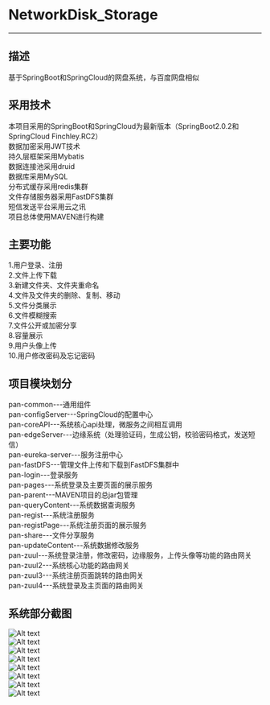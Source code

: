 
# NetworkDisk_Storage
---
## 描述
基于SpringBoot和SpringCloud的网盘系统，与百度网盘相似
## 采用技术
本项目采用的SpringBoot和SpringCloud为最新版本（SpringBoot2.0.2和SpringCloud Finchley.RC2）  
数据加密采用JWT技术  
持久层框架采用Mybatis  
数据连接池采用druid  
数据库采用MySQL  
分布式缓存采用redis集群  
文件存储服务器采用FastDFS集群  
短信发送平台采用云之讯  
项目总体使用MAVEN进行构建
## 主要功能
1.用户登录、注册  
2.文件上传下载  
3.新建文件夹、文件夹重命名  
4.文件及文件夹的删除、复制、移动  
5.文件分类展示  
6.文件模糊搜索  
7.文件公开或加密分享  
8.容量展示  
9.用户头像上传  
10.用户修改密码及忘记密码  
## 项目模块划分
pan-common---通用组件  
pan-configServer---SpringCloud的配置中心  
pan-coreAPI---系统核心api处理，微服务之间相互调用  
pan-edgeServer---边缘系统（处理验证码，生成公钥，校验密码格式，发送短信）  
pan-eureka-server---服务注册中心  
pan-fastDFS---管理文件上传和下载到FastDFS集群中    
pan-login---登录服务  
pan-pages---系统登录及主要页面的展示服务  
pan-parent---MAVEN项目的总jar包管理  
pan-queryContent---系统数据查询服务  
pan-regist---系统注册服务  
pan-registPage---系统注册页面的展示服务  
pan-share---文件分享服务  
pan-updateContent---系统数据修改服务  
pan-zuul---系统登录注册，修改密码，边缘服务，上传头像等功能的路由网关  
pan-zuul2---系统核心功能的路由网关  
pan-zuul3---系统注册页面跳转的路由网关  
pan-zuul4---系统登录及主页面的路由网关  
## 系统部分截图
![Alt text](https://github.com/quhailong/NetworkDisk_Storage/blob/master/1.png)  
![Alt text](https://github.com/quhailong/NetworkDisk_Storage/blob/master/2.png)  
![Alt text](https://github.com/quhailong/NetworkDisk_Storage/blob/master/3.png)  
![Alt text](https://github.com/quhailong/NetworkDisk_Storage/blob/master/4.png)  
![Alt text](https://github.com/quhailong/NetworkDisk_Storage/blob/master/5.png)  
![Alt text](https://github.com/quhailong/NetworkDisk_Storage/blob/master/6.png)  
![Alt text](https://github.com/quhailong/NetworkDisk_Storage/blob/master/7.png)  
![Alt text](https://github.com/quhailong/NetworkDisk_Storage/blob/master/8.png)
